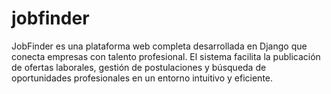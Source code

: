# jobfinder
JobFinder es una plataforma web completa desarrollada en Django que conecta empresas con talento profesional. El sistema facilita la publicación de ofertas laborales, gestión de postulaciones y búsqueda de oportunidades profesionales en un entorno intuitivo y eficiente.
